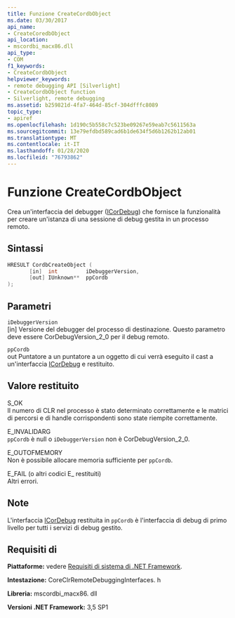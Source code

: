 ```yaml
---
title: Funzione CreateCordbObject
ms.date: 03/30/2017
api_name:
- CreateCoredbObject
api_location:
- mscordbi_macx86.dll
api_type:
- COM
f1_keywords:
- CreateCordbObject
helpviewer_keywords:
- remote debugging API [Silverlight]
- CreateCordbObject function
- Silverlight, remote debugging
ms.assetid: b259821d-4fa7-464d-85cf-304dfffc8089
topic_type:
- apiref
ms.openlocfilehash: 1d190c5b558c7c523be09267e59eab7c5611563a
ms.sourcegitcommit: 13e79efdbd589cad6b1de634f5d6b1262b12ab01
ms.translationtype: MT
ms.contentlocale: it-IT
ms.lasthandoff: 01/28/2020
ms.locfileid: "76793862"
---
```

# <a name="createcordbobject-function"></a>Funzione CreateCordbObject
Crea un'interfaccia del debugger ([ICorDebug](icordebug-interface.md)) che fornisce la funzionalità per creare un'istanza di una sessione di debug gestita in un processo remoto.  
  
## <a name="syntax"></a>Sintassi  
  
```cpp  
HRESULT CordbCreateObject (  
       [in]  int         iDebuggerVersion,   
       [out] IUnknown**  ppCordb  
);  
```  
  
## <a name="parameters"></a>Parametri  
 `iDebuggerVersion`  
 [in] Versione del debugger del processo di destinazione. Questo parametro deve essere CorDebugVersion_2_0 per il debug remoto.  
  
 `ppCordb`  
 out Puntatore a un puntatore a un oggetto di cui verrà eseguito il cast a un'interfaccia [ICorDebug](icordebug-interface.md) e restituito.  
  
## <a name="return-value"></a>Valore restituito  
 S_OK  
 Il numero di CLR nel processo è stato determinato correttamente e le matrici di percorsi e di handle corrispondenti sono state riempite correttamente.  
  
 E_INVALIDARG  
 `ppCordb` è null o `iDebuggerVersion` non è CorDebugVersion_2_0.  
  
 E_OUTOFMEMORY  
 Non è possibile allocare memoria sufficiente per `ppCordb`.  
  
 E_FAIL (o altri codici E_ restituiti)  
 Altri errori.  
  
## <a name="remarks"></a>Note  
 L'interfaccia [ICorDebug](icordebug-interface.md) restituita in `ppCordb` è l'interfaccia di debug di primo livello per tutti i servizi di debug gestito.  
  
## <a name="requirements"></a>Requisiti di  
 **Piattaforme:** vedere [Requisiti di sistema di .NET Framework](../../../../docs/framework/get-started/system-requirements.md).  
  
 **Intestazione:** CoreClrRemoteDebuggingInterfaces. h  
  
 **Libreria:** mscordbi_macx86. dll  
  
 **Versioni .NET Framework:** 3,5 SP1
